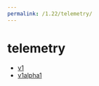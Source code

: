 ```yaml
---
permalink: /1.22/telemetry/
---
```


# telemetry



* [v1](v1/index.md)
* [v1alpha1](v1alpha1/index.md)